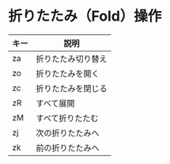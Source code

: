 # 折りたたみ（Fold）操作

| キー | 説明 |
|------|------|
| za | 折りたたみ切り替え |
| zo | 折りたたみを開く |
| zc | 折りたたみを閉じる |
| zR | すべて展開 |
| zM | すべて折りたたむ |
| zj | 次の折りたたみへ |
| zk | 前の折りたたみへ |